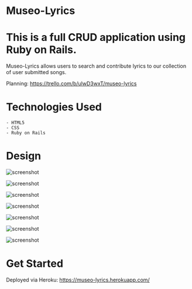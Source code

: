 # Museo-Lyrics

# This is a full CRUD application using Ruby on Rails.

Museo-Lyrics allows users to search and contribute lyrics to our collection of user submitted songs.

Planning: https://trello.com/b/ulwD3wxT/museo-lyrics

# Technologies Used

    - HTML5
    - CSS
    - Ruby on Rails

# Design

![screenshot](public/)

![screenshot](public/)

![screenshot](public/)

![screenshot](public/)

![screenshot](public/)

![screenshot](public/)

![screenshot](public/)

# Get Started
    
Deployed via Heroku: https://museo-lyrics.herokuapp.com/
